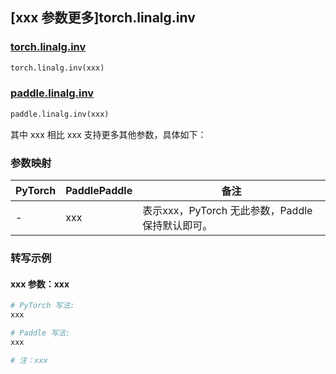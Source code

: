 ## [xxx 参数更多]torch.linalg.inv

### [torch.linalg.inv](https://pytorch.org/docs/1.13/generated/torch.linalg.inv.html#torch.linalg.inv)

```python
torch.linalg.inv(xxx)
```

### [paddle.linalg.inv](https://www.paddlepaddle.org.cn/documentation/docs/zh/api/paddle/linalg/inv_cn.html)

```python
paddle.linalg.inv(xxx)
```

其中 xxx 相比 xxx 支持更多其他参数，具体如下：

### 参数映射

| PyTorch | PaddlePaddle | 备注 |
| ------- | ------------ | ---- |
|    -    |    xxx    | 表示xxx，PyTorch 无此参数，Paddle 保持默认即可。 |

### 转写示例

#### xxx 参数：xxx
``` python
# PyTorch 写法:
xxx

# Paddle 写法:
xxx

# 注：xxx
```
